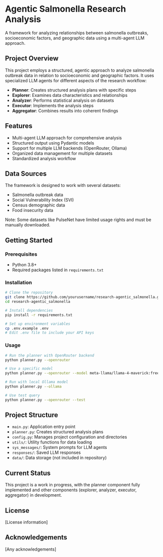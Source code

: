 # Agentic Salmonella Research Analysis

A framework for analyzing relationships between salmonella outbreaks, socioeconomic factors, and geographic data using a multi-agent LLM approach.

## Project Overview

This project employs a structured, agentic approach to analyze salmonella outbreak data in relation to socioeconomic and geographic factors. It uses specialized LLM agents for different aspects of the research workflow:

- **Planner**: Creates structured analysis plans with specific steps
- **Explorer**: Examines data characteristics and relationships
- **Analyzer**: Performs statistical analysis on datasets
- **Executor**: Implements the analysis steps
- **Aggregator**: Combines results into coherent findings

## Features

- Multi-agent LLM approach for comprehensive analysis
- Structured output using Pydantic models
- Support for multiple LLM backends (OpenRouter, Ollama)
- Organized data management for multiple datasets
- Standardized analysis workflow

## Data Sources

The framework is designed to work with several datasets:
- Salmonella outbreak data
- Social Vulnerability Index (SVI)
- Census demographic data
- Food insecurity data

Note: Some datasets like PulseNet have limited usage rights and must be manually downloaded.

## Getting Started

### Prerequisites

- Python 3.8+
- Required packages listed in `requirements.txt`

### Installation

```bash
# Clone the repository
git clone https://github.com/yourusername/research-agentic_salmonella.git
cd research-agentic_salmonella

# Install dependencies
pip install -r requirements.txt

# Set up environment variables
cp .env.example .env
# Edit .env file to include your API keys
```

### Usage

```bash
# Run the planner with OpenRouter backend
python planner.py --openrouter

# Use a specific model
python planner.py --openrouter --model meta-llama/llama-4-maverick:free

# Run with local Ollama model
python planner.py --ollama

# Use test query
python planner.py --openrouter --test
```

## Project Structure

- `main.py`: Application entry point
- `planner.py`: Creates structured analysis plans
- `config.py`: Manages project configuration and directories
- `utils/`: Utility functions for data loading
- `sys_messages/`: System prompts for LLM agents
- `responses/`: Saved LLM responses
- `data/`: Data storage (not included in repository)

## Current Status

This project is a work in progress, with the planner component fully implemented and other components (explorer, analyzer, executor, aggregator) in development.

## License

[License information]

## Acknowledgements

[Any acknowledgements]